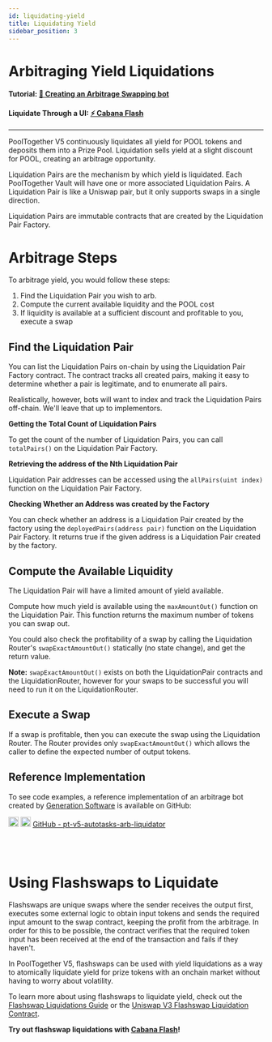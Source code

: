 ```yaml
---
id: liquidating-yield
title: Liquidating Yield
sidebar_position: 3
---
```


# Arbitraging Yield Liquidations

#### **Tutorial:** [💸 Creating an Arbitrage Swapping bot](https://mirror.xyz/chuckbergeron-g9.eth/ES-IJduktYPb0X_sBikfqL-PVFRweNpoPrlr01zcVX8)
#### **Liquidate Through a UI:** [⚡ Cabana Flash](https://flash.cabana.fi/)

---

PoolTogether V5 continuously liquidates all yield for POOL tokens and deposits them into a Prize Pool. Liquidation sells yield at a slight discount for POOL, creating an arbitrage opportunity.

Liquidation Pairs are the mechanism by which yield is liquidated. Each PoolTogether Vault will have one or more associated Liquidation Pairs. A Liquidation Pair is like a Uniswap pair, but it only supports swaps in a single direction.

Liquidation Pairs are immutable contracts that are created by the Liquidation Pair Factory.

# Arbitrage Steps

To arbitrage yield, you would follow these steps:

1. Find the Liquidation Pair you wish to arb.
2. Compute the current available liquidity and the POOL cost
3. If liquidity is available at a sufficient discount and profitable to you, execute a swap

## Find the Liquidation Pair

You can list the Liquidation Pairs on-chain by using the Liquidation Pair Factory contract. The contract tracks all created pairs, making it easy to determine whether a pair is legitimate, and to enumerate all pairs.

Realistically, however, bots will want to index and track the Liquidation Pairs off-chain. We'll leave that up to implementors.

**Getting the Total Count of Liquidation Pairs**

To get the count of the number of Liquidation Pairs, you can call `totalPairs()` on the Liquidation Pair Factory.

**Retrieving the address of the Nth Liquidation Pair**

Liquidation Pair addresses can be accessed using the `allPairs(uint index)` function on the Liquidation Pair Factory.

**Checking Whether an Address was created by the Factory**

You can check whether an address is a Liquidation Pair created by the factory using the `deployedPairs(address pair)` function on the Liquidation Pair Factory. It returns true if the given address is a Liquidation Pair created by the factory.

## Compute the Available Liquidity

The Liquidation Pair will have a limited amount of yield available.

Compute how much yield is available using the `maxAmountOut()` function on the Liquidation Pair. This function returns the maximum number of tokens you can swap out.

You could also check the profitability of a swap by calling the Liquidation Router's `swapExactAmountOut()` statically (no state change), and get the return value.

**Note:** `swapExactAmountOut()` exists on both the LiquidationPair contracts and the LiquidationRouter, however for your swaps to be successful you will need to run it on the LiquidationRouter.


## Execute a Swap

If a swap is profitable, then you can execute the swap using the Liquidation Router.  The Router provides only `swapExactAmountOut()` which allows the caller to define the expected number of output tokens.

## Reference Implementation

To see code examples, a reference implementation of an arbitrage bot created by [Generation Software](https://www.g9software.xyz/) is available on GitHub:

<div className='flex-center'>
  <img src="/img/github.svg" width="20" height="20" className='github-img-dark' />
  <img src="/img/github-light.png" width="20" height="20" className='github-img-light' />
  <a href="https://github.com/GenerationSoftware/pt-v5-autotasks-monorepo/tree/main/packages/arb-liquidator">GitHub - pt-v5-autotasks-arb-liquidator</a>
  <br />
  <br />
  <br />
  <br />
</div>

# Using Flashswaps to Liquidate

Flashswaps are unique swaps where the sender receives the output first, executes some external logic to obtain input tokens and sends the required input amount to the swap contract, keeping the profit from the arbitrage. In order for this to be possible, the contract verifies that the required token input has been received at the end of the transaction and fails if they haven't.

In PoolTogether V5, flashswaps can be used with yield liquidations as a way to atomically liquidate yield for prize tokens with an onchain market without having to worry about volatility.

To learn more about using flashswaps to liquidate yield, check out the [Flashswap Liquidations Guide](https://github.com/GenerationSoftware/pt-v5-builder-code-examples/tree/main/src/liquidations/examples/flash-swap-liquidations) or the [Uniswap V3 Flashswap Liquidation Contract](https://github.com/GenerationSoftware/pt-v5-flash-liquidator/blob/main/src/UniswapFlashLiquidation.sol).

**Try out flashswap liquidations with [Cabana Flash](https://flash.cabana.fi/)!**